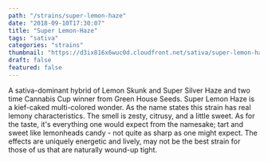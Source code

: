 ```yaml
---
path: "/strains/super-lemon-haze"
date: "2018-09-10T17:30:07"
title: "Super Lemon-Haze"
tags: "sativa"
categories: "strains"
thumbnail: "https://d3ix816x6wuc0d.cloudfront.net/sativa/super-lemon-haze/primary?width=480"
draft: false
featured: false
---
```

A sativa-dominant hybrid of Lemon Skunk and Super Silver Haze and two time Cannabis Cup winner from Green House Seeds. Super Lemon Haze is a kief-caked multi-colored wonder. As the name states this strain has real lemony characteristics. The smell is zesty, citrusy, and a little sweet. As for the taste, it's everything one would expect from the namesake; tart and sweet like lemonheads candy - not quite as sharp as one might expect. The effects are uniquely energetic and lively, may not be the best strain for those of us that are naturally wound-up tight.
